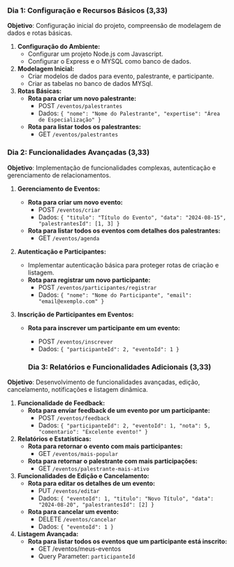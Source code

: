 ### **Dia 1: Configuração e Recursos Básicos (3,33)**

**Objetivo**: Configuração inicial do projeto, compreensão de modelagem de dados e rotas básicas.

1. **Configuração do Ambiente:**
    - Configurar um projeto Node.js com Javascript.
    - Configurar o Express e o MYSQL como banco de dados.
2. **Modelagem Inicial:**
    - Criar modelos de dados para evento, palestrante, e participante.
    - Criar as tabelas no banco de dados MYSql.
3. **Rotas Básicas:**
    - **Rota para criar um novo palestrante:**
        - POST `/eventos/palestrantes`
        - Dados: `{ "nome": "Nome do Palestrante", "expertise": "Área de Especialização" }`
    - **Rota para listar todos os palestrantes:**
        - GET `/eventos/palestrantes`




### **Dia 2: Funcionalidades Avançadas (3,33)**

**Objetivo**: Implementação de funcionalidades complexas, autenticação e gerenciamento de relacionamentos.

1. **Gerenciamento de Eventos:**
    - **Rota para criar um novo evento:**
        - POST `/eventos/criar` 
        - Dados: `{ "titulo": "Título do Evento", "data": "2024-08-15", "palestrantesId": [1, 3] }`
    - **Rota para listar todos os eventos com detalhes dos palestrantes:**
        - GET `/eventos/agenda`

        
2. **Autenticação e Participantes:**
    - Implementar autenticação básica para proteger rotas de criação e listagem.
    - **Rota para registrar um novo participante:**
        - POST `/eventos/participantes/registrar`
        - Dados: `{ "nome": "Nome do Participante", "email": "email@exemplo.com" }`
3. **Inscrição de Participantes em Eventos:**
    - **Rota para inscrever um participante em um evento:**
        - POST `/eventos/inscrever`
        - Dados: `{ "participanteId": 2, "eventoId": 1 }`

        ### **Dia 3: Relatórios e Funcionalidades Adicionais (3,33)**

**Objetivo**: Desenvolvimento de funcionalidades avançadas, edição, cancelamento, notificações e listagem dinâmica.

1. **Funcionalidade de Feedback:**
    - **Rota para enviar feedback de um evento por um participante:**
        - POST `/eventos/feedback`
        - Dados: `{ "participanteId": 2, "eventoId": 1, "nota": 5, "comentario": "Excelente evento!" }`
2. **Relatórios e Estatísticas:**
    - **Rota para retornar o evento com mais participantes:**
        - GET `/eventos/mais-popular`
    - **Rota para retornar o palestrante com mais participações:**
        - GET `/eventos/palestrante-mais-ativo`
3. **Funcionalidades de Edição e Cancelamento:**
    - **Rota para editar os detalhes de um evento:**
        - PUT `/eventos/editar`
        - Dados: `{ "eventoId": 1, "titulo": "Novo Título", "data": "2024-08-20", "palestrantesId": [2] }`
    - **Rota para cancelar um evento:**
        - DELETE `/eventos/cancelar`
        - Dados: `{ "eventoId": 1 }`
4. **Listagem Avançada:**
    - **Rota para listar todos os eventos que um participante está inscrito:**
        - GET /eventos/meus-eventos
        - Query Parameter: `participanteId`